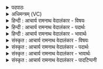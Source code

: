 <details><summary>पदपाठः</summary>

प꣡व꣢꣯स्व। दे꣣ववीः꣡। दे꣣व। वीः꣢। अ꣡ति꣢꣯। प꣣वि꣡त्र꣢म्। सो꣣म। र꣡ꣳह्या꣢꣯। इ꣡न्द्र꣢꣯म्। इ꣣न्दो। वृ꣡षा꣢꣯। वि꣣श। १०३७।
</details>

<details><summary>अधिमन्त्रम् (VC)</summary>

- पवमानः सोमः
- मेधातिथिः काण्वः
- गायत्री
- षड्जः
</details>

<details><summary>हिन्दी : आचार्य रामनाथ वेदालंकार - विषयः</summary>

प्रथम ऋचा में सोम नाम द्वारा जगदीश्वर से प्रार्थना की गयी है।
</details>

<details><summary>हिन्दी : आचार्य रामनाथ वेदालंकार - पदार्थः</summary>

पदार्थान्वयभाषाः -  हे (सोम) रस के भण्डार जगदीश्वर ! (देववीः) सदाचारी विद्वानों को प्राप्त होनेवाले आप (रंह्या) वेग से (पवित्रम् अति) पवित्र हृदय-रूप छन्नी को पार करके (पवस्व) अन्तरात्मा में परिस्रुत होओ। हे (इन्दो) रस से आर्द्र करनेवाले जगत्पति ! (वृषा) आनन्द की वर्षा करनेवाले आप (इन्द्रम्) जीवात्मा में (विश) प्रवेश करो ॥१॥
</details>

<details><summary>हिन्दी : आचार्य रामनाथ वेदालंकार - भावार्थः</summary>

भावार्थभाषाः -  जैसे सोमौषधि का रस दशापवित्र नामक छन्नी के माध्यम से द्रोणकलश में पहुँचता है,वैसे ही परमेश्वर से आता हुआ आनन्दरस हृदय के माध्यम से अन्तरात्मा में पहुँचता है ॥१॥
</details>

<details><summary>संस्कृत : आचार्य रामनाथ वेदालंकार - विषयः</summary>

तत्रादौ सोमनाम्ना जगदीश्वरं प्रार्थयते।
</details>

<details><summary>संस्कृत : आचार्य रामनाथ वेदालंकार - पदार्थः</summary>

पदार्थान्वयभाषाः -  हे (सोम) रसागार जगदीश्वर ! (देववीः) देवान् सदाचारिणो विदुषः वेति प्राप्नोतीति देववीः,तादृशस्त्वम् (रंह्या) वेगेन (पवित्रम् अति) परिपूतं हृदयरूपं दशापवित्रम् अतिक्रम्य (पवस्व) अन्तरात्मनि परिस्रव। हे (इन्दो) रसेन क्लेदक जगत्पते ! (वृषा) आनन्दवर्षकः त्वम् (इन्द्रम्) जीवात्मानम् (विश) प्रविश ॥१॥
</details>

<details><summary>संस्कृत : आचार्य रामनाथ वेदालंकार - भावार्थः</summary>

भावार्थभाषाः -  यथा सोमौषधिरसो दशापवित्रमाध्यमेन द्रोणकलशमुपतिष्ठते तथैव परमेश्वरादागच्छन्नानन्दरसो हृदयमाध्यमेनान्तरात्मानमुपतिष्ठते ॥१॥
</details>

<details><summary>संस्कृत : आचार्य रामनाथ वेदालंकार - पादटिप्पनी</summary>

टिप्पणी:   १. ऋ० ९।२।१।
</details>